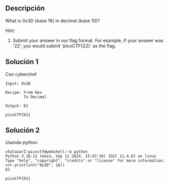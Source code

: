 ## Descripción 
What is 0x3D (base 16) in decimal (base 10)?

Hint:
1. Submit your answer in our flag format. For example, if your answer was '22', you would submit 'picoCTF{22}' as the flag.
## Solución 1

Con cyberchef

```
Input: 0x3D

Recipe: From Hex
        To Decimal

Output: 61

picoCTF{61}
```
## Solución 2

Usando python

```
vSalazarZ-picoctf@webshell:~$ python
Python 3.10.12 (main, Sep 11 2024, 15:47:36) [GCC 11.4.0] on linux
Type "help", "copyright", "credits" or "license" for more information.
>>> print(int("0x3D", 16))
61

picoCTF{61}
```



